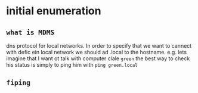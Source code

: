 # initial enumeration 

## `what is MDMS`

dns protocol for local networks. In order to specify that we want to cannect with defic ein local network we should ad .local to the hostname. e.g.
lets imagine that I want ot talk with computer clale `green` the best way to check his status is simply to ping him with `ping green.local`

## `fiping`